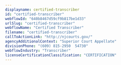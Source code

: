 ```yaml
---
displayname: certified-transcriber
id: "certified-transcriber"
webflowId: "640b8467d59cf9b817be1d33"
urlSlug: "certified-transcriber"
webflowName: "Certified Transcriber"
filename: "certified-transcriber"
callToActionLink: "http://njcourts.gov/"
agencyAdditionalContext: "Superior Court Appellate"
divisionPhone: "(609) 815-2950  54730"
webflowIndustry: "Transcriber"
licenseCertificationClassification: "CERTIFICATION"
---
```

